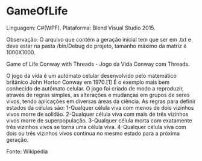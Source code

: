 # GameOfLife
Linguagem: C#(WPF).
Plataforma: Blend Visual Studio 2015.

Observação: O arquivo que contém a geração inicial tem que ser em .txt e deve estar na pasta /bin/Debug do projeto, tamanho máximo da matriz é 1000X1000.

Game of Life Conway with Threads - Jogo da Vida Conway com Threads.

O jogo da vida é um autómato celular desenvolvido pelo matemático britânico John Horton Conway em 1970.[1] É o exemplo mais bem conhecido de autômato celular.
O jogo foi criado de modo a reproduzir, através de regras simples, as alterações e mudanças em grupos de seres vivos, tendo aplicações em diversas áreas da ciência.
As regras para definir estados da células são:
1-Qualquer célula viva com menos de dois vizinhos vivos morre de solidão.
2-Qualquer célula viva com mais de três vizinhos vivos morre de superpopulação.
3-Qualquer célula morta com exatamente três vizinhos vivos se torna uma célula viva.
4-Qualquer célula viva com dois ou três vizinhos vivos continua no mesmo estado para a próxima geração.

Fonte: Wikipédia
